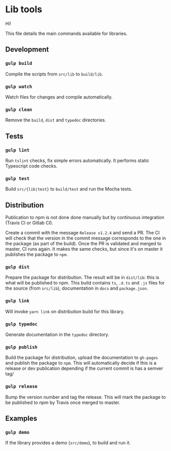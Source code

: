 # Lib tools

Hi!

This file details the main commands available for libraries.

## Development

### `gulp build`

Compile the scripts from `src/lib` to `build/lib`.

### `gulp watch`

Watch files for changes and compile automatically.

### `gulp clean`

Remove the `build`, `dist` and `typedoc` directories.

## Tests

### `gulp lint`

Run `tslint` checks, fix simple errors automatically.
It performs static Typescript code checks. 

### `gulp test`

Build `src/{lib|test}` to `build/test` and run the Mocha tests.

## Distribution

Publication to npm is not done done manually but by continuous integration (Travis CI or Gitlab CI).

Create a commit with the message `Release v1.2.4` and send a PR.
The CI will check that the version in the commit message corresponds to the one in the package (as part of the build).
Once the PR is validated and merged to master, CI runs again.
It makes the same checks, but since it's on master it publishes the package to `npm`.

### `gulp dist`

Prepare the package for distribution. The result will be in `dist/lib`: this is what will be published
to npm.
This build contains `ts`, `.d.ts` and `.js` files for the source (from `src/lib`), documentation in `docs`
and `package.json`.

### `gulp link`

Will invoke `yarn link` on distribution build for this library.

### `gulp typedoc`

Generate documentation in the `typedoc` directory.

### `gulp publish`

Build the package for distribution, upload the documentation to `gh-pages` and publish the package
to `npm`.
This will automatically decide if this is a release or dev publication depending if the
current commit is has a semver tag/

### `gulp release`

Bump the version number and tag the release.
This will mark the package to be published to _npm_ by Travis once merged to master.

## Examples

### `gulp demo`

If the library provides a demo (`src/demo`), to build and run it.
